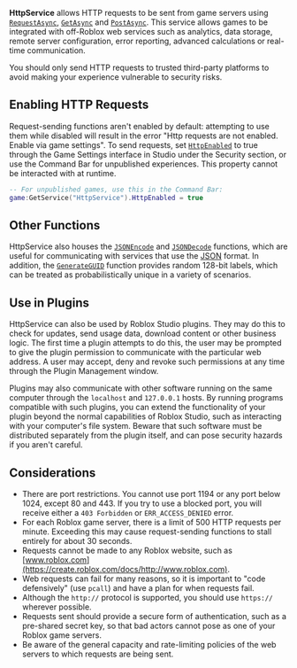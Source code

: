 **HttpService** allows HTTP requests to be sent from game servers using
[`RequestAsync`](https://create.roblox.com/docs/reference/engine/classes/HttpService#RequestAsync),
[`GetAsync`](https://create.roblox.com/docs/reference/engine/classes/HttpService#GetAsync) and
[`PostAsync`](https://create.roblox.com/docs/reference/engine/classes/HttpService#PostAsync). This service allows games to be
integrated with off-Roblox web services such as analytics, data storage,
remote server configuration, error reporting, advanced calculations or
real-time communication.

You should only send HTTP requests to trusted third-party platforms to avoid
making your experience vulnerable to security risks.
## Enabling HTTP Requests

Request-sending functions aren't enabled by default: attempting to use them
while disabled will result in the error "Http requests are not enabled. Enable
via game settings". To send requests, set
[`HttpEnabled`](https://create.roblox.com/docs/reference/engine/classes/HttpService#HttpEnabled) to true through the Game Settings
interface in Studio under the Security section, or use the Command Bar for
unpublished experiences. This property cannot be interacted with at runtime.
```lua
-- For unpublished games, use this in the Command Bar:
game:GetService("HttpService").HttpEnabled = true
```
## Other Functions

HttpService also houses the [`JSONEncode`](https://create.roblox.com/docs/reference/engine/classes/HttpService#JSONEncode) and
[`JSONDecode`](https://create.roblox.com/docs/reference/engine/classes/HttpService#JSONDecode) functions, which are useful for
communicating with services that use the [JSON](https://create.roblox.com/docs/https://json.org) format. In
addition, the [`GenerateGUID`](https://create.roblox.com/docs/reference/engine/classes/HttpService#GenerateGUID) function
provides random 128-bit labels, which can be treated as probabilistically
unique in a variety of scenarios.
## Use in Plugins

HttpService can also be used by Roblox Studio plugins. They may do this to
check for updates, send usage data, download content or other business logic.
The first time a plugin attempts to do this, the user may be prompted to give
the plugin permission to communicate with the particular web address. A user
may accept, deny and revoke such permissions at any time through the Plugin
Management window.

Plugins may also communicate with other software running on the same computer
through the `localhost` and `127.0.0.1` hosts. By running programs compatible
with such plugins, you can extend the functionality of your plugin beyond the
normal capabilities of Roblox Studio, such as interacting with your computer's
file system. Beware that such software must be distributed separately from the
plugin itself, and can pose security hazards if you aren't careful.
## Considerations

- There are port restrictions. You cannot use port 1194 or any port below
1024, except 80 and 443. If you try to use a blocked port, you will receive
either a `403 Forbidden` or `ERR_ACCESS_DENIED` error.
- For each Roblox game server, there is a limit of 500 HTTP requests per
minute. Exceeding this may cause request-sending functions to stall entirely
for about 30 seconds.
- Requests cannot be made to any Roblox website, such as [www.roblox.com](https://create.roblox.com/docs/http://www.roblox.com).
- Web requests can fail for many reasons, so it is important to "code
defensively" (use `pcall`) and have a plan for when requests fail.
- Although the `http://` protocol is supported, you should use `https://`
wherever possible.
- Requests sent should provide a secure form of authentication, such as a
pre-shared secret key, so that bad actors cannot pose as one of your Roblox
game servers.
- Be aware of the general capacity and rate-limiting policies of the web
servers to which requests are being sent.